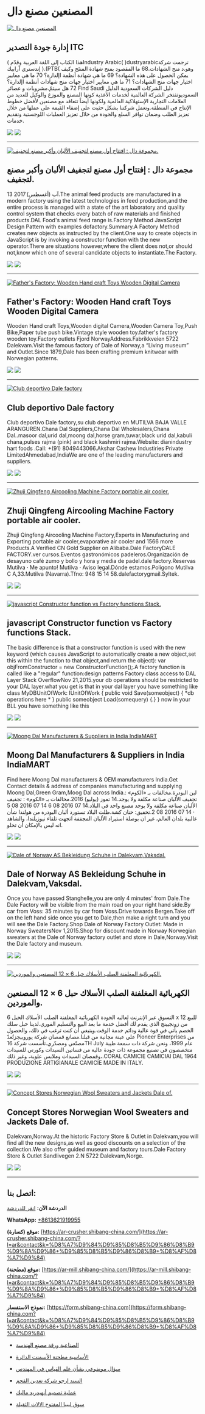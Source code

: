 # المصنعين مصنع دال

<a href="https://swt.shibang-china.com/?l=ar&img&k=%D8%A7%D9%84%D9%85%D8%B5%D9%86%D8%B9%D9%8A%D9%86+%D9%85%D8%B5%D9%86%D8%B9+%D8%AF%D8%A7%D9%84" target="_blank">![المصنعين مصنع دال](http://static.shibang-china.com/all-800x300/1374.jpg)</a>

## إدارة جودة التصدير ITC
( هذا الكتاب إلى اللغة العربية وقدّمIndustry Arabic( )dustryarabicترجمت شركة إندستري آرابيك ).(PTB( وهو.د منح الشهادات.68 ما المقصود بمنح شهادة المنتَج وكيف يمكن الحصول على هذه الشهادة؟ 69 ما هي شهادة أنظمة اإلدارة؟ 70 ما هي معايير اختيار جهات منح الشهادات؟ 71 ما هي معايير اختيار جهات منح شهادات أنظمة اإلدارة؟ 72 هل سيتمّ.مشروبات و عصائر Find Saudi دليل الشركات السعودية الدليل السعوديوتفتخر الشركة العالمية لخدمات الأغذية كونها المصنع والموزع والوكيل للعديد من العلامات التجارية الإستهلاكية العالمية ولكونها أيضاً تتعاقد مع مصنعين لأفضل خطوط الإنتاج في المنطقة.وتعمل شركتنا بشكل حثيث على إضفاء القيمة على عملها من خلال تعزيز الطلب وضمان توافر السلع والجودة من خلال تعزيز العمليات اللوجستية وتقديم خدمات.


<a href="https://whatsapp.shibangsoft.com/WhatsApp.php" target="_blank" title="WhatsApp">![](http://static.shibang-china.com/icon/whatsapp.png)</a> <a href="https://swt.shibang-china.com/?l=ar&icon&k=%D8%A7%D9%84%D9%85%D8%B5%D9%86%D8%B9%D9%8A%D9%86+%D9%85%D8%B5%D9%86%D8%B9+%D8%AF%D8%A7%D9%84" target="_blank">![](http://static.shibang-china.com/icon/chat-ar.png)</a>

---

<a href="https://swt.shibang-china.com/?l=ar&img&k=%D8%A7%D9%84%D9%85%D8%B5%D9%86%D8%B9%D9%8A%D9%86+%D9%85%D8%B5%D9%86%D8%B9+%D8%AF%D8%A7%D9%84" target="_blank">![مجموعة دال : إفتتاح أول مصنع لتجفيف الألبان وأكبر مصنع لتجفيف.](http://static.shibang-china.com/all-800x300/1388.jpg)</a>

## مجموعة دال : إفتتاح أول مصنع لتجفيف الألبان وأكبر مصنع لتجفيف.
13 آب (أغسطس) 2017.The animal feed products are manufactured in a modern factory using the latest technologies in feed production,and the entire process is managed with a state of the art laboratory and quality control system that checks every batch of raw materials and finished products.DAL Food&#39;s animal feed range is.Factory Method JavaScript Design Pattern with examples dofactory.Summary.A Factory Method creates new objects as instructed by the client.One way to create objects in JavaScript is by invoking a constructor function with the new operator.There are situations however,where the client does not,or should not,know which one of several candidate objects to instantiate.The Factory.


<a href="https://whatsapp.shibangsoft.com/WhatsApp.php" target="_blank" title="WhatsApp">![](http://static.shibang-china.com/icon/whatsapp.png)</a> <a href="https://swt.shibang-china.com/?l=ar&icon&k=%D8%A7%D9%84%D9%85%D8%B5%D9%86%D8%B9%D9%8A%D9%86+%D9%85%D8%B5%D9%86%D8%B9+%D8%AF%D8%A7%D9%84" target="_blank">![](http://static.shibang-china.com/icon/chat-ar.png)</a>

---

<a href="https://swt.shibang-china.com/?l=ar&img&k=%D8%A7%D9%84%D9%85%D8%B5%D9%86%D8%B9%D9%8A%D9%86+%D9%85%D8%B5%D9%86%D8%B9+%D8%AF%D8%A7%D9%84" target="_blank">![Father&#39;s Factory: Wooden Hand craft Toys Wooden Digital Camera](http://static.shibang-china.com/all-800x300/1337.jpg)</a>

## Father&#39;s Factory: Wooden Hand craft Toys Wooden Digital Camera
Wooden Hand craft Toys,Wooden digital Camera,Wooden Camera Toy,Push Bike,Paper tube push bike.Vintage style wooden toy.father&#39;s factory wooden toy.Factory outlets Fjord NorwayAddress.Fabrikkveien 5722 Dalekvam.Visit the famous factory of Dale of Norway,a “Living museum” and Outlet.Since 1879,Dale has been crafting premium knitwear with Norwegian patterns.


<a href="https://whatsapp.shibangsoft.com/WhatsApp.php" target="_blank" title="WhatsApp">![](http://static.shibang-china.com/icon/whatsapp.png)</a> <a href="https://swt.shibang-china.com/?l=ar&icon&k=%D8%A7%D9%84%D9%85%D8%B5%D9%86%D8%B9%D9%8A%D9%86+%D9%85%D8%B5%D9%86%D8%B9+%D8%AF%D8%A7%D9%84" target="_blank">![](http://static.shibang-china.com/icon/chat-ar.png)</a>

---

<a href="https://swt.shibang-china.com/?l=ar&img&k=%D8%A7%D9%84%D9%85%D8%B5%D9%86%D8%B9%D9%8A%D9%86+%D9%85%D8%B5%D9%86%D8%B9+%D8%AF%D8%A7%D9%84" target="_blank">![Club deportivo Dale factory](http://static.shibang-china.com/all-800x300/698.jpg)</a>

## Club deportivo Dale factory
Club deportivo Dale factory,su club deportivo en MUTILVA BAJA VALLE ARANGUREN.Chana Dal Suppliers,Chana Dal Wholesalers,Chana Dal..masoor dal,urid dal,moong dal,horse gram,tuwar,black urid dal,kabuli chana,pulses rajma (pink) and black kashmiri rajma.Website: dianindustry hart foods .Call: +(91) 8049443066.Akshar Cashew Industiries Private LimitedAhmedabad,IndiaWe are one of the leading manufacturers and suppliers.


<a href="https://whatsapp.shibangsoft.com/WhatsApp.php" target="_blank" title="WhatsApp">![](http://static.shibang-china.com/icon/whatsapp.png)</a> <a href="https://swt.shibang-china.com/?l=ar&icon&k=%D8%A7%D9%84%D9%85%D8%B5%D9%86%D8%B9%D9%8A%D9%86+%D9%85%D8%B5%D9%86%D8%B9+%D8%AF%D8%A7%D9%84" target="_blank">![](http://static.shibang-china.com/icon/chat-ar.png)</a>

---

<a href="https://swt.shibang-china.com/?l=ar&img&k=%D8%A7%D9%84%D9%85%D8%B5%D9%86%D8%B9%D9%8A%D9%86+%D9%85%D8%B5%D9%86%D8%B9+%D8%AF%D8%A7%D9%84" target="_blank">![Zhuji Qingfeng Aircooling Machine Factory portable air cooler.](http://static.shibang-china.com/all-800x300/1236.jpg)</a>

## Zhuji Qingfeng Aircooling Machine Factory portable air cooler.
Zhuji Qingfeng Aircooling Machine Factory,Experts in Manufacturing and Exporting portable air cooler,evaporative air cooler and 1566 more Products.A Verified CN Gold Supplier on Alibaba.Dale FactoryDALE FACTORY.ver cursos.Eventos gastronómicos padeleros.Organización de desayuno café zumo y bollo y hora y media de padel.dale factory.Reservas Mutilva &middot; Me apunto! Mutilva &middot; Aviso legal.Dónde estamos.Polígono Mutilva C A,33.Mutilva (Navarra).Tfno: 948 15 14 58.dalefactorygmail.Syltek.


<a href="https://whatsapp.shibangsoft.com/WhatsApp.php" target="_blank" title="WhatsApp">![](http://static.shibang-china.com/icon/whatsapp.png)</a> <a href="https://swt.shibang-china.com/?l=ar&icon&k=%D8%A7%D9%84%D9%85%D8%B5%D9%86%D8%B9%D9%8A%D9%86+%D9%85%D8%B5%D9%86%D8%B9+%D8%AF%D8%A7%D9%84" target="_blank">![](http://static.shibang-china.com/icon/chat-ar.png)</a>

---

<a href="https://swt.shibang-china.com/?l=ar&img&k=%D8%A7%D9%84%D9%85%D8%B5%D9%86%D8%B9%D9%8A%D9%86+%D9%85%D8%B5%D9%86%D8%B9+%D8%AF%D8%A7%D9%84" target="_blank">![javascript Constructor function vs Factory functions Stack.](http://static.shibang-china.com/all-800x300/47.jpg)</a>

## javascript Constructor function vs Factory functions Stack.
The basic difference is that a constructor function is used with the new keyword (which causes JavaScript to automatically create a new object,set this within the function to that object,and return the object): var objFromConstructor = new ConstructorFunction();.A factory function is called like a &quot;regular&quot; function:design patterns Factory class access to DAL Layer Stack OverflowNov 21,2015.your db operations should be restricted to your DAL layer.what you get is that in your dal layer you have something like class MyDBUnitOfWork: IUnitOfWork { public void Save(someobject) { *db operations here * } public someobject Load(somequery) {.} } now in your BLL you have something like this


<a href="https://whatsapp.shibangsoft.com/WhatsApp.php" target="_blank" title="WhatsApp">![](http://static.shibang-china.com/icon/whatsapp.png)</a> <a href="https://swt.shibang-china.com/?l=ar&icon&k=%D8%A7%D9%84%D9%85%D8%B5%D9%86%D8%B9%D9%8A%D9%86+%D9%85%D8%B5%D9%86%D8%B9+%D8%AF%D8%A7%D9%84" target="_blank">![](http://static.shibang-china.com/icon/chat-ar.png)</a>

---

<a href="https://swt.shibang-china.com/?l=ar&img&k=%D8%A7%D9%84%D9%85%D8%B5%D9%86%D8%B9%D9%8A%D9%86+%D9%85%D8%B5%D9%86%D8%B9+%D8%AF%D8%A7%D9%84" target="_blank">![Moong Dal Manufacturers &amp; Suppliers in India IndiaMART](http://static.shibang-china.com/all-800x300/447.jpg)</a>

## Moong Dal Manufacturers &amp; Suppliers in India IndiaMART
Find here Moong Dal manufacturers &amp; OEM manufacturers India.Get Contact details &amp; address of companies manufacturing and supplying Moong Dal,Green Gram,Moog Dal across India.لبن البودرة.مخالفات بـ «الكوم» : تجفيف الألبان صناعة مكلفة ولا يوجد.14 تموز (يوليو) 2016.مخالفات بـ «الكوم» : تجفيف الألبان صناعة مكلفة ولا يوجد مصنع واحد في البلاد.14 07 2016 08 6 14 07 2016 08 5 &middot; 14 07 2016 08 2.تحقيق: حنان كشة.ظلت البلاد تستورد ألبان البودرة من هولندا شأن غالبية بلدان العالم، غير ان بوصلة استيراد الألبان المجففة اتجهت تلقاء نيوزيلندا، والشاهد انه ليس بالإمكان أن تخلو.


<a href="https://whatsapp.shibangsoft.com/WhatsApp.php" target="_blank" title="WhatsApp">![](http://static.shibang-china.com/icon/whatsapp.png)</a> <a href="https://swt.shibang-china.com/?l=ar&icon&k=%D8%A7%D9%84%D9%85%D8%B5%D9%86%D8%B9%D9%8A%D9%86+%D9%85%D8%B5%D9%86%D8%B9+%D8%AF%D8%A7%D9%84" target="_blank">![](http://static.shibang-china.com/icon/chat-ar.png)</a>

---

<a href="https://swt.shibang-china.com/?l=ar&img&k=%D8%A7%D9%84%D9%85%D8%B5%D9%86%D8%B9%D9%8A%D9%86+%D9%85%D8%B5%D9%86%D8%B9+%D8%AF%D8%A7%D9%84" target="_blank">![Dale of Norway AS Bekleidung Schuhe in Dalekvam,Vaksdal.](http://static.shibang-china.com/all-800x300/628.jpg)</a>

## Dale of Norway AS Bekleidung Schuhe in Dalekvam,Vaksdal.
Once you have passed Stanghelle,you are only 4 minutes&#39; from Dale.The Dale Factory will be visible from the main road on your right hand side.By car from Voss: 35 minutes by car from Voss.Drive towards Bergen.Take off on the left hand side once you get to Dale,then make a right turn and you will see the Dale Factory.Shop Dale of Norway Factory Outlet: Made in Norway SweatersNov 1,2015.Shop for discount made in Norway Norwegian sweaters at the Dale of Norway factory outlet and store in Dale,Norway.Visit the Dale factory and museum.


<a href="https://whatsapp.shibangsoft.com/WhatsApp.php" target="_blank" title="WhatsApp">![](http://static.shibang-china.com/icon/whatsapp.png)</a> <a href="https://swt.shibang-china.com/?l=ar&icon&k=%D8%A7%D9%84%D9%85%D8%B5%D9%86%D8%B9%D9%8A%D9%86+%D9%85%D8%B5%D9%86%D8%B9+%D8%AF%D8%A7%D9%84" target="_blank">![](http://static.shibang-china.com/icon/chat-ar.png)</a>

---

<a href="https://swt.shibang-china.com/?l=ar&img&k=%D8%A7%D9%84%D9%85%D8%B5%D9%86%D8%B9%D9%8A%D9%86+%D9%85%D8%B5%D9%86%D8%B9+%D8%AF%D8%A7%D9%84" target="_blank">![الكهربائية المغلفنة الصلب الأسلاك حبل 6 × 12 المصنعين والموردين.](http://static.shibang-china.com/all-800x300/937.jpg)</a>

## الكهربائية المغلفنة الصلب الأسلاك حبل 6 × 12 المصنعين والموردين.
التسوق عبر الإنترنت لعاليه الجودة الكهربائية المغلفنة الصلب الأسلاك الحبل 6 x 12 للبيع من زونجيينج الذي يقدم لك أفضل خدمة ما بعد البيع والتسليم الفوري.لدينا حبل سلك الخصم يأتي في قوة عالية ودائم خدمة الوقت.وينبغي أن كنت ترغب في ذلك، والحصول على عينة مجانية من قبلنا.مصانع قمصان شركة يوروبيجزتُعدّ Pioneer Enterprises من مصنّعي ومصدّري.تأسست شركة 16TH July عام 1999، ونحن شركة ذات سمعة طيبة متخصصون في تصنيع مجموعة ذات جودة عالية من فساتين السيدات وكورتي للسيدات وقمصان السيدات وملابس علوية، وغير ذلك،.CORAL CAMICIE CAMICIAI DAL 1964 PRODUZIONE ARTIGIANALE CAMICIE MADE IN ITALY.


<a href="https://whatsapp.shibangsoft.com/WhatsApp.php" target="_blank" title="WhatsApp">![](http://static.shibang-china.com/icon/whatsapp.png)</a> <a href="https://swt.shibang-china.com/?l=ar&icon&k=%D8%A7%D9%84%D9%85%D8%B5%D9%86%D8%B9%D9%8A%D9%86+%D9%85%D8%B5%D9%86%D8%B9+%D8%AF%D8%A7%D9%84" target="_blank">![](http://static.shibang-china.com/icon/chat-ar.png)</a>

---

<a href="https://swt.shibang-china.com/?l=ar&img&k=%D8%A7%D9%84%D9%85%D8%B5%D9%86%D8%B9%D9%8A%D9%86+%D9%85%D8%B5%D9%86%D8%B9+%D8%AF%D8%A7%D9%84" target="_blank">![Concept Stores Norwegian Wool Sweaters and Jackets Dale of.](http://static.shibang-china.com/all-800x300/564.jpg)</a>

## Concept Stores Norwegian Wool Sweaters and Jackets Dale of.
Dalekvam,Norway.At the historic Factory Store &amp; Outlet in Dalekvam,you will find all the new designs,as well as good discounts on a selection of the collection.We also offer guided museum and factory tours.Dale Factory Store &amp; Outlet Sandlivegen 2.N 5722 Dalekvam,Norge.

<a href="https://whatsapp.shibangsoft.com/WhatsApp.php" target="_blank" title="WhatsApp">![](http://static.shibang-china.com/icon/whatsapp.png)</a> <a href="https://swt.shibang-china.com/?l=ar&icon&k=%D8%A7%D9%84%D9%85%D8%B5%D9%86%D8%B9%D9%8A%D9%86+%D9%85%D8%B5%D9%86%D8%B9+%D8%AF%D8%A7%D9%84" target="_blank">![](http://static.shibang-china.com/icon/chat-ar.png)</a>

---
## اتصل بنا:

**الدردشة الآن:** [انقر للدردشة](https://swt.shibang-china.com?l=ar&contact&k=%D8%A7%D9%84%D9%85%D8%B5%D9%86%D8%B9%D9%8A%D9%86+%D9%85%D8%B5%D9%86%D8%B9+%D8%AF%D8%A7%D9%84)

**WhatsApp:**  [+8613621919955](https://whatsapp.shibangsoft.com/WhatsApp.php)

**موقع (كسارة):** [https://ar-crusher.shibang-china.com/](https://ar-crusher.shibang-china.com/?l=ar&contact&k=%D8%A7%D9%84%D9%85%D8%B5%D9%86%D8%B9%D9%8A%D9%86+%D9%85%D8%B5%D9%86%D8%B9+%D8%AF%D8%A7%D9%84)

**موقع (مطحنة):** [https://ar-mill.shibang-china.com/](https://ar-mill.shibang-china.com/?l=ar&contact&k=%D8%A7%D9%84%D9%85%D8%B5%D9%86%D8%B9%D9%8A%D9%86+%D9%85%D8%B5%D9%86%D8%B9+%D8%AF%D8%A7%D9%84)

**نموذج الاستفسار:** [https://form.shibang-china.com](https://form.shibang-china.com?l=ar&contact&k=%D8%A7%D9%84%D9%85%D8%B5%D9%86%D8%B9%D9%8A%D9%86+%D9%85%D8%B5%D9%86%D8%B9+%D8%AF%D8%A7%D9%84)

* [الصناعية ورقة مصنع الهندسة](../31/%D8%A7%D9%84%D8%B5%D9%86%D8%A7%D8%B9%D9%8A%D8%A9%20%D9%88%D8%B1%D9%82%D8%A9%20%D9%85%D8%B5%D9%86%D8%B9%20%D8%A7%D9%84%D9%87%D9%86%D8%AF%D8%B3%D8%A9.md)

* [الأساسية مطحنة الأسمنت الدائرة](../34/%D8%A7%D9%84%D8%A3%D8%B3%D8%A7%D8%B3%D9%8A%D8%A9%20%D9%85%D8%B7%D8%AD%D9%86%D8%A9%20%D8%A7%D9%84%D8%A3%D8%B3%D9%85%D9%86%D8%AA%20%D8%A7%D9%84%D8%AF%D8%A7%D8%A6%D8%B1%D8%A9.md)

* [سؤال موضوعي بشأن علم القياس في المهندس](../35/%D8%B3%D8%A4%D8%A7%D9%84%20%D9%85%D9%88%D8%B6%D9%88%D8%B9%D9%8A%20%D8%A8%D8%B4%D8%A3%D9%86%20%D8%B9%D9%84%D9%85%20%D8%A7%D9%84%D9%82%D9%8A%D8%A7%D8%B3%20%D9%81%D9%8A%20%D8%A7%D9%84%D9%85%D9%87%D9%86%D8%AF%D8%B3.md)

* [السند إرجو شركة تعدين الفحم](../33/%D8%A7%D9%84%D8%B3%D9%86%D8%AF%20%D8%A5%D8%B1%D8%AC%D9%88%20%D8%B4%D8%B1%D9%83%D8%A9%20%D8%AA%D8%B9%D8%AF%D9%8A%D9%86%20%D8%A7%D9%84%D9%81%D8%AD%D9%85.md)

* [عملية تصميم أنهيدريد ماليك](../33/%D8%B9%D9%85%D9%84%D9%8A%D8%A9%20%D8%AA%D8%B5%D9%85%D9%8A%D9%85%20%D8%A3%D9%86%D9%87%D9%8A%D8%AF%D8%B1%D9%8A%D8%AF%20%D9%85%D8%A7%D9%84%D9%8A%D9%83.md)

* [سوق ليبيا المفتوح الالات الثقيلة](../35/%D8%B3%D9%88%D9%82%20%D9%84%D9%8A%D8%A8%D9%8A%D8%A7%20%D8%A7%D9%84%D9%85%D9%81%D8%AA%D9%88%D8%AD%20%D8%A7%D9%84%D8%A7%D9%84%D8%A7%D8%AA%20%D8%A7%D9%84%D8%AB%D9%82%D9%8A%D9%84%D8%A9.md)